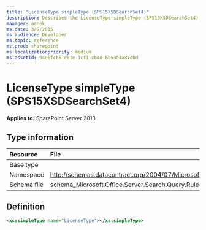 ```yaml
---
title: "LicenseType simpleType (SPS15XSDSearchSet4)"
description: Describes the LicenseType simpleType (SPS15XSDSearchSet4) and provides the type information and a definition.
manager: arnek
ms.date: 3/9/2015
ms.audience: Developer
ms.topic: reference
ms.prod: sharepoint
ms.localizationpriority: medium
ms.assetid: 94e6fcb5-e01e-1cf1-cb40-6b53e4a87dbd
---
```


# LicenseType simpleType (SPS15XSDSearchSet4)

**Applies to:** SharePoint Server 2013
  
## Type information

| Resource | File |
|:-----|:-----|
|Base type <br/> ||
|Namespace <br/> |http://schemas.datacontract.org/2004/07/Microsoft.Office.Server.Search.Query.Rules  <br/> |
|Schema file <br/> |schema_Microsoft.Office.Server.Search.Query.Rules.xsd  <br/> |
   
## Definition

```XML
<xs:simpleType name="LicenseType"></xs:simpleType>

```


